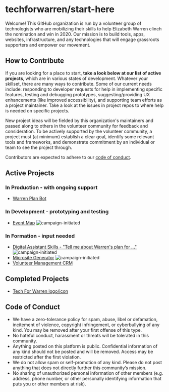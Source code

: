 # techforwarren/start-here

Welcome! This GitHub organization is run by a volunteer group of technologists who are mobilizing their skills to help Elizabeth Warren clinch the nomination and win in 2020. Our mission is to build tools, apps, websites, infrastructure, and any technologies that will engage grassroots supporters and empower our movement.


## How to Contribute

If you are looking for a place to start, **take a look below at our list of active projects**, which are in various states of development. Whatever your skillset, there are many ways to contribute. Some of our current needs include: responding to developer requests for help in implementing specific features, testing and debugging prototypes, suggesting/providing UX enhancements (like improved accessibility), and supporting team efforts as a project maintainer. Take a look at the issues in project repos to where help is needed on specific projects.

New project ideas will be fielded by this organization's maintainers and passed along to others in the volunteer community for feedback and consideration. To be actively supported by the volunteer community, a project must (at minimum) establish a clear goal, identify some relevant tools and frameworks, and demonstrate commitment by an individual or team to see the project through.

Contributors are expected to adhere to our [code of conduct](#code-of-conduct).


## Active Projects

### In Production - with ongoing support

- [Warren Plan Bot](https://github.com/techforwarren/warren-plan-bot)


### In Development - prototyping and testing

- [Event Map](https://github.com/techforwarren/eventmap) ![campaign-initiated](https://img.shields.io/badge/-campaign--initiated-brightgreen)


### In Formation - input needed
- [Digital Assistant Skills - "Tell me about Warren's plan for ..."](https://github.com/techforwarren/start-here/issues/13) ![campaign-initiated](https://img.shields.io/badge/-campaign--initiated-brightgreen)
- [Microsite Generator](https://github.com/techforwarren/idea-board/issues/3) ![campaign-initiated](https://img.shields.io/badge/-campaign--initiated-brightgreen)
- [Volunteer Management CRM](https://github.com/techforwarren/start-here/issues/12)


## Completed Projects

- [Tech For Warren logo/icon](https://github.com/techforwarren/design-assets/tree/master/icon)


## Code of Conduct

- We have a zero-tolerance policy for spam, abuse, libel or defamation, incitement of violence, copyright infringement, or cyberbullying of any kind. You may be removed after your first offense of this type.
- No hateful conduct, harassment or threats will be tolerated in this community.
- Anything posted on this platform is public. Confidential information of any kind should not be posted and will be removed. Access may be restricted after the first violation.
- We do not allow spam or self-promotion of any kind. Please do not post anything that does not directly further this community’s mission.
- No sharing of unauthorized personal information of other members (e.g. address, phone number, or other personally identifying information that puts you or other members at risk).

